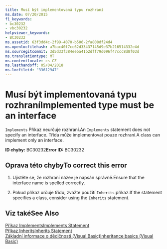 ```yaml
---
title: Musí být implementovaná typu rozhraní
ms.date: 07/20/2015
f1_keywords:
- bc30232
- vbc30232
helpviewer_keywords:
- BC30232
ms.assetid: 63f3dd4c-2f99-4070-b506-2fa808df24d4
ms.openlocfilehash: a7bac40f7cc62d33437145d9e37b216514332e4d
ms.sourcegitcommit: 3d5d33f384eeba41b2dff79d096f47ccc8d8f03d
ms.translationtype: MT
ms.contentlocale: cs-CZ
ms.lasthandoff: 05/04/2018
ms.locfileid: "33612947"
---
```

# <a name="implemented-type-must-be-an-interface"></a><span data-ttu-id="8445e-102">Musí být implementovaná typu rozhraní</span><span class="sxs-lookup"><span data-stu-id="8445e-102">Implemented type must be an interface</span></span>
<span data-ttu-id="8445e-103">`Implements` Příkaz neurčuje rozhraní.</span><span class="sxs-lookup"><span data-stu-id="8445e-103">An `Implements` statement does not specify an interface.</span></span> <span data-ttu-id="8445e-104">Třída může implementovat pouze rozhraní.</span><span class="sxs-lookup"><span data-stu-id="8445e-104">A class can implement only an interface.</span></span>  
  
 <span data-ttu-id="8445e-105">**ID chyby:** BC30232</span><span class="sxs-lookup"><span data-stu-id="8445e-105">**Error ID:** BC30232</span></span>  
  
## <a name="to-correct-this-error"></a><span data-ttu-id="8445e-106">Oprava této chyby</span><span class="sxs-lookup"><span data-stu-id="8445e-106">To correct this error</span></span>  
  
1.  <span data-ttu-id="8445e-107">Ujistěte se, že rozhraní název je napsán správně.</span><span class="sxs-lookup"><span data-stu-id="8445e-107">Ensure that the interface name is spelled correctly.</span></span>  
  
2.  <span data-ttu-id="8445e-108">Pokud příkaz určuje třídu, zvažte použití `Inherits` příkaz.</span><span class="sxs-lookup"><span data-stu-id="8445e-108">If the statement specifies a class, consider using the `Inherits` statement.</span></span>  
  
## <a name="see-also"></a><span data-ttu-id="8445e-109">Viz také</span><span class="sxs-lookup"><span data-stu-id="8445e-109">See Also</span></span>  
 [<span data-ttu-id="8445e-110">Příkaz Implements</span><span class="sxs-lookup"><span data-stu-id="8445e-110">Implements Statement</span></span>](../../visual-basic/language-reference/statements/implements-statement.md)  
 [<span data-ttu-id="8445e-111">Příkaz Inherits</span><span class="sxs-lookup"><span data-stu-id="8445e-111">Inherits Statement</span></span>](../../visual-basic/language-reference/statements/inherits-statement.md)  
 [<span data-ttu-id="8445e-112">Základní informace o dědičnosti (Visual Basic)</span><span class="sxs-lookup"><span data-stu-id="8445e-112">Inheritance basics (Visual Basic)</span></span>](~/docs/visual-basic/programming-guide/language-features/objects-and-classes/inheritance-basics.md)
